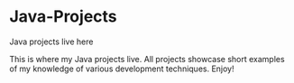 # Java-Projects
Java projects live here

This is where my Java projects live. All projects showcase short examples of my knowledge of various development techniques. Enjoy!
